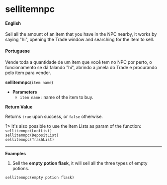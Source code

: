 
# sellitemnpc

<!-- tabs:start -->

#### **English**

Sell all the amount of an item that you have in the NPC nearby, it works by saying "hi", opening the Trade window and searching for the item to sell.

#### **Portuguese**

Vende toda a quantidade de um item que você tem no NPC por perto, o funcionamento se dá falando "hi", abrindo a janela do Trade e procurando pelo item para vender.


<!-- tabs:end -->


**sellitemnpc**(`item name`)

- **Parameters**
  - `item name:` name of the item to buy.


**Return Value**

Returns `true` upon success, or `false` otherwise.


?> It's also possible to use the Item Lists as param of the function:<br>`sellitemnpc(LootList)`<br>`sellitemnpc(DepositList)`<br>`sellitemnpc(TrashList)`

---

**Examples**

1. Sell the **empty potion flask**, it will sell all the three types of empty potions.

```action
sellitemnpc(empty potion flask)
```
